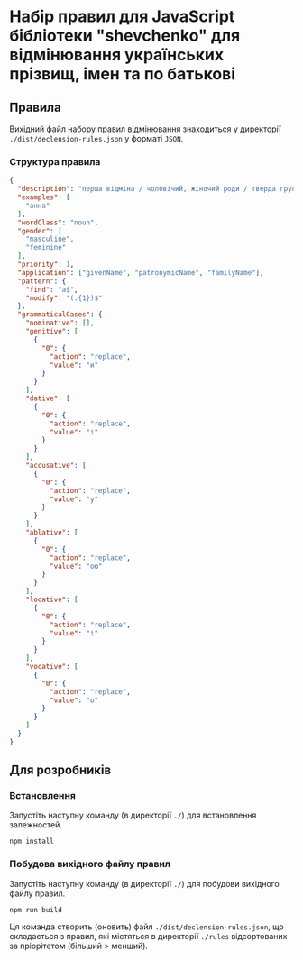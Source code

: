 # Набір правил для JavaScript бібліотеки "shevchenko" для відмінювання українських прізвищ, імен та по батькові

## Правила

Вихідний файл набору правил відмінювання знаходиться у директорії `./dist/declension-rules.json` у форматі `JSON`.

### Структура правила

```JSON
{
  "description": "перша відміна / чоловічий, жіночий роди / тверда група / на -а",
  "examples": [
    "анна"
  ],
  "wordClass": "noun",
  "gender": [
    "masculine",
    "feminine"
  ],
  "priority": 1,
  "application": ["givenName", "patronymicName", "familyName"],
  "pattern": {
    "find": "а$",
    "modify": "(.{1})$"
  },
  "grammaticalCases": {
    "nominative": [],
    "genitive": [
      {
        "0": {
          "action": "replace",
          "value": "и"
        }
      }
    ],
    "dative": [
      {
        "0": {
          "action": "replace",
          "value": "і"
        }
      }
    ],
    "accusative": [
      {
        "0": {
          "action": "replace",
          "value": "у"
        }
      }
    ],
    "ablative": [
      {
        "0": {
          "action": "replace",
          "value": "ою"
        }
      }
    ],
    "locative": [
      {
        "0": {
          "action": "replace",
          "value": "і"
        }
      }
    ],
    "vocative": [
      {
        "0": {
          "action": "replace",
          "value": "о"
        }
      }
    ]
  }
}
```

## Для розробників

### Встановлення

Запустіть наступну команду (в директорії `./`) для встановлення залежностей.

```
npm install
```

### Побудова вихідного файлу правил

Запустіть наступну команду (в директорії `./`) для побудови вихідного файлу правил.

```
npm run build
```

Ця команда створить (оновить) файл `./dist/declension-rules.json`, що складається з правил, які містяться в директорії `./rules` відсортованих за пріорітетом (більший > менший).
